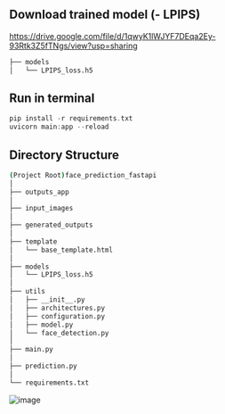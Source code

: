 ## Download trained model (- LPIPS)
https://drive.google.com/file/d/1qwyK1lWJYF7DEqa2Ey-93Rtk3Z5fTNgs/view?usp=sharing
```bash
├── models
│   └── LPIPS_loss.h5
```

## Run in terminal
```c
pip install -r requirements.txt
uvicorn main:app --reload
```

## Directory Structure
```bash
(Project Root)face_prediction_fastapi
│
├── outputs_app
│
├── input_images
│
├── generated_outputs
│
├── template
│   └── base_template.html
│
├── models
│   └── LPIPS_loss.h5
│
├── utils
│   ├── __init__.py
│   ├── architectures.py
│   ├── configuration.py
│   ├── model.py
│   └── face_detection.py
│
├── main.py
│
├── prediction.py
│
└── requirements.txt
```
![image](https://github.com/chaey0/face_prediction_fastapi/assets/76030925/712f4161-8323-4507-9523-c55cceb9833d)
